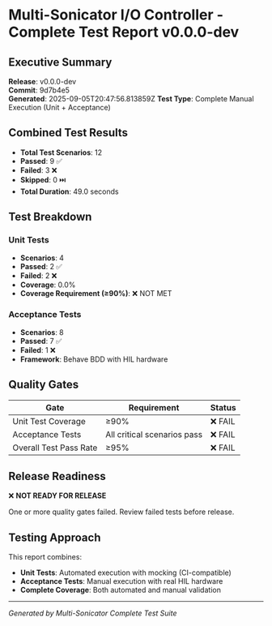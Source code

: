 # Multi-Sonicator I/O Controller - Complete Test Report v0.0.0-dev

## Executive Summary

**Release**: v0.0.0-dev  
**Commit**: 9d7b4e5  
**Generated**: 2025-09-05T20:47:56.813859Z
**Test Type**: Complete Manual Execution (Unit + Acceptance)

## Combined Test Results

- **Total Test Scenarios**: 12
- **Passed**: 9 ✅
- **Failed**: 3 ❌
- **Skipped**: 0 ⏭️
- **Total Duration**: 49.0 seconds

## Test Breakdown

### Unit Tests
- **Scenarios**: 4
- **Passed**: 2 ✅
- **Failed**: 2 ❌
- **Coverage**: 0.0%
- **Coverage Requirement (≥90%)**: ❌ NOT MET

### Acceptance Tests
- **Scenarios**: 8
- **Passed**: 7 ✅
- **Failed**: 1 ❌
- **Framework**: Behave BDD with HIL hardware

## Quality Gates

| Gate | Requirement | Status |
|------|------------|--------|
| Unit Test Coverage | ≥90% | ❌ FAIL |
| Acceptance Tests | All critical scenarios pass | ❌ FAIL |
| Overall Test Pass Rate | ≥95% | ❌ FAIL |

## Release Readiness

❌ **NOT READY FOR RELEASE**

One or more quality gates failed. Review failed tests before release.

## Testing Approach

This report combines:
- **Unit Tests**: Automated execution with mocking (CI-compatible)
- **Acceptance Tests**: Manual execution with real HIL hardware
- **Complete Coverage**: Both automated and manual validation

---
*Generated by Multi-Sonicator Complete Test Suite*
